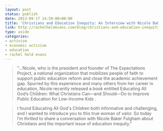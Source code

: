 ```yaml
---
layout: post
status: publish
date: 2013-09-17 14:59:00+00:00
title: 'Christians and Education Inequity: An Interview with Nicole Baker Fulgham'
link: http://rachelheldevans.com/blog/christians-and-education-inequity-an-interview-with-nicole-baker-fulgham
type: aside
categories:
- activism
- economic activism
- education
- rachel held evans
---
```


> 
  
> 
> "…Nicole, who is the president and founder of The Expectations Project, a national organization that mobilizes people of faith to support public education reform and close the academic achievement gap. Spurred by this experience and many others from her career in education, Nicole recently released a book entitled Educating All God’s Children: What Christians Can—and Should—Do to Improve Public Education for Low-Income Kids .
> 
> 
  
  
> 
> I found Educating All God's Children both informative and challenging, and I wanted to introduce you to this true woman of valor. So today I’m thrilled to share a conversation with Nicole Baker Fulgham about Christians and the important issue of education inequity."
> 
> 

